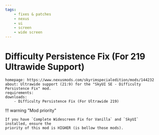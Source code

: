 ```yaml
---
tags:
    - fixes & patches
    - nexus
    - ui
    - screen
    - wide screen
---
```


# Difficulty Persistence Fix (For 219 Ultrawide Support)

```project_info
homepage: https://www.nexusmods.com/skyrimspecialedition/mods/144232
about: Ultrawide support (21:9) for the "SkyUI SE - Difficulty Persistence Fix" mod.
requirements:
downloads:
    - Difficulty Persistence Fix (For Ultrawide 219)
```

!!! warning "Mod priority"

    If you have `Complete Widescreen Fix for Vanilla` and `SkyUI` installed, ensure the
    priority of this mod is HIGHER (is bellow those mods).
